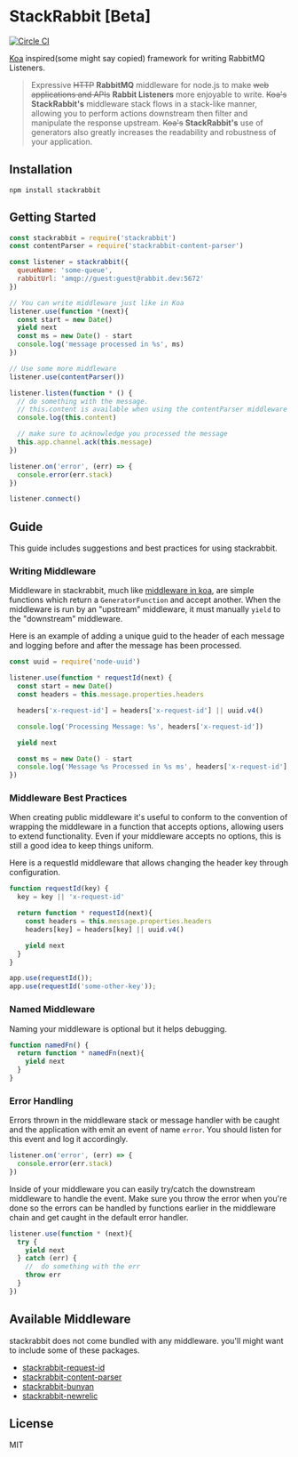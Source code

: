 # StackRabbit [Beta]

[![Circle CI](https://circleci.com/gh/danethurber/stackrabbit.svg?style=shield)](https://circleci.com/gh/danethurber/stackrabbit)

[Koa](https://github.com/koajs/koa) inspired(some might say copied) framework for writing RabbitMQ Listeners.

>Expressive ~~HTTP~~ __RabbitMQ__ middleware for node.js to make ~~web applications and APIs~~ __Rabbit Listeners__ more enjoyable to write. ~~Koa's~~ __StackRabbit's__ middleware stack flows in a stack-like manner, allowing you to perform actions downstream then filter and manipulate the response upstream. ~~Koa's~~ __StackRabbit's__ use of generators also greatly increases the readability and robustness of your application.

## Installation

```
npm install stackrabbit
```
## Getting Started

```js
const stackrabbit = require('stackrabbit')
const contentParser = require('stackrabbit-content-parser')

const listener = stackrabbit({
  queueName: 'some-queue',
  rabbitUrl: 'amqp://guest:guest@rabbit.dev:5672'
})

// You can write middleware just like in Koa
listener.use(function *(next){
  const start = new Date()
  yield next
  const ms = new Date() - start
  console.log('message processed in %s', ms)
})

// Use some more middleware
listener.use(contentParser())

listener.listen(function * () {
  // do something with the message.
  // this.content is available when using the contentParser middleware
  console.log(this.content)

  // make sure to acknowledge you processed the message
  this.app.channel.ack(this.message)
})

listener.on('error', (err) => {
  console.error(err.stack)
})

listener.connect()
```

## Guide

This guide includes suggestions and best practices for using stackrabbit.

### Writing Middleware

Middleware in stackrabbit, much like [middleware in koa](https://github.com/koajs/koa/blob/master/docs/guide.md#writing-middleware), are simple functions which return a `GeneratorFunction` and accept another. When the middleware is run by an "upstream" middleware, it must manually `yield` to the "downstream" middleware.

Here is an example of adding a unique guid to the header of each message and logging before and after the message has been processed.

```js
const uuid = require('node-uuid')

listener.use(function * requestId(next) {
  const start = new Date()
  const headers = this.message.properties.headers

  headers['x-request-id'] = headers['x-request-id'] || uuid.v4()

  console.log('Processing Message: %s', headers['x-request-id'])

  yield next

  const ms = new Date() - start
  console.log('Message %s Processed in %s ms', headers['x-request-id'], ms)
})

```

### Middleware Best Practices

When creating public middleware it's useful to conform to the convention of wrapping the middleware in a function that accepts options, allowing users to extend functionality. Even if your middleware accepts no options, this is still a good idea to keep things uniform.

Here is a requestId middleware that allows changing the header key through configuration.

```js
function requestId(key) {
  key = key || 'x-request-id'

  return function * requestId(next){
    const headers = this.message.properties.headers
    headers[key] = headers[key] || uuid.v4()

    yield next
  }
}

app.use(requestId());
app.use(requestId('some-other-key'));
```

### Named Middleware

Naming your middleware is optional but it helps debugging.

```js
function namedFn() {
  return function * namedFn(next){
    yield next
  }
}
```

### Error Handling

Errors thrown in the middleware stack or message handler with be caught and the application with emit an event of name `error`. You should listen for this event and log it accordingly.

```js
listener.on('error', (err) => {
  console.error(err.stack)
})
```

Inside of your middleware you can easily try/catch the downstream middleware to handle the event. Make sure you throw the error when you're done so the errors can be handled by functions earlier in the middleware chain and get caught in the default error handler.

```js
listener.use(function * (next){
  try {
    yield next
  } catch (err) {
    //  do something with the err
    throw err
  }
})
```

## Available Middleware

stackrabbit does not come bundled with any middleware. you'll might want to include some of these packages.

- [stackrabbit-request-id](https://github.com/danethurber/stackrabbit-request-id)
- [stackrabbit-content-parser](https://github.com/danethurber/stackrabbit-content-parser)
- [stackrabbit-bunyan](https://github.com/danethurber/stackrabbit-bunyan)
- [stackrabbit-newrelic](https://github.com/danethurber/stackrabbit-newrelic)

## License

MIT
